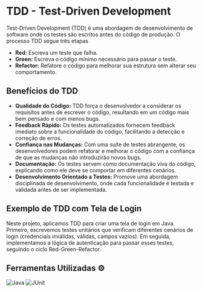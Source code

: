 # TDD - Test-Driven Development
Test-Driven Development (TDD) é uma abordagem de desenvolvimento de software onde os testes são escritos antes do código de produção. O processo TDD segue três etapas 

- **Red:** Escreva um teste que falha.
- **Green:** Escreva o código mínimo necessário para passar o teste.
- **Refactor:** Refatore o código para melhorar sua estrutura sem alterar seu comportamento.
 
## Benefícios do TDD
- **Qualidade do Código:** TDD força o desenvolvedor a considerar os requisitos antes de escrever o código, resultando em um código mais bem pensado e com menos bugs.
- **Feedback Rápido:** Os testes automatizados fornecem feedback imediato sobre a funcionalidade do código, facilitando a detecção e correção de erros.
- **Confiança nas Mudanças:** Com uma suíte de testes abrangente, os desenvolvedores podem refatorar e melhorar o código com a confiança de que as mudanças não introduzirão novos bugs.
- **Documentação:** Os testes servem como documentação viva do código, explicando como ele deve se comportar em diferentes cenários.
- **Desenvolvimento Orientado a Testes:** Promove uma abordagem disciplinada de desenvolvimento, onde cada funcionalidade é testada e validada antes de ser implementada.

## Exemplo de TDD com Tela de Login

Neste projeto, aplicamos TDD para criar uma tela de login em Java. Primeiro, escrevemos testes unitários que verificam diferentes cenários de login (credenciais inválidas, válidas, campos vazios). Em seguida, implementamos a lógica de autenticação para passar esses testes, seguindo o ciclo Red-Green-Refactor.

## Ferramentas Utilizadas ⚙️

![Java](https://img.shields.io/badge/Java-ED8B00?style=for-the-badge&logo=java&logoColor=white)
![JUnit](https://img.shields.io/badge/JUnit-25A162?style=for-the-badge&logo=junit&logoColor=white)